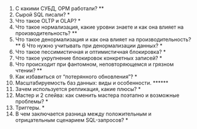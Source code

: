 1) С какими СУБД, ОРМ работали? **
2) Сырой SQL писали? *
3) Что такое OLTP и OLAP? *
4) Что такое нормализация, какие уровни знаете и как она влияет на производительность? **
5) Что такое денормализация и как она влияет на производительность? **
6 Что нужно учитывать при денормализации данных? *
7) Что такое пессимистичная и оптимистичная блокировка? *
8) Что такое укрупнение блокировок конкретных записей? *
9) Что происходит при фантомном, неповторяющемся и грязном чтении? **
10) Как избавиться от “потерянного обновления”? *
11) Масштабируемость баз данных: виды и особенности. ******
12) Зачем используется репликация, какие плюсы? *
13) Мастер и 2 слейва: как сменить мастера поэтапно и возможные проблемы? *
14) Триггеры. *
15) В чем заключается разница между положительным и отрицательным сценарием SQL-запросов? *
